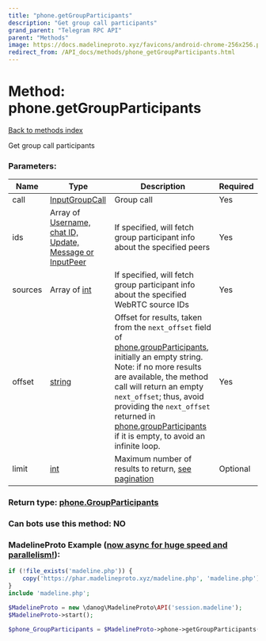 ```yaml
---
title: "phone.getGroupParticipants"
description: "Get group call participants"
grand_parent: "Telegram RPC API"
parent: "Methods"
image: https://docs.madelineproto.xyz/favicons/android-chrome-256x256.png
redirect_from: /API_docs/methods/phone_getGroupParticipants.html
---
```

# Method: phone.getGroupParticipants
[Back to methods index](index.html)



Get group call participants

### Parameters:

| Name     |    Type       | Description | Required |
|----------|---------------|-------------|----------|
|call|[InputGroupCall](/API_docs/types/InputGroupCall.html) | Group call | Yes|
|ids|Array of [Username, chat ID, Update, Message or InputPeer](/API_docs/types/InputPeer.html) | If specified, will fetch group participant info about the specified peers | Yes|
|sources|Array of [int](/API_docs/types/int.html) | If specified, will fetch group participant info about the specified WebRTC source IDs | Yes|
|offset|[string](/API_docs/types/string.html) | Offset for results, taken from the `next_offset` field of [phone.groupParticipants](../constructors/phone.groupParticipants.html), initially an empty string. <br>Note: if no more results are available, the method call will return an empty `next_offset`; thus, avoid providing the `next_offset` returned in [phone.groupParticipants](../constructors/phone.groupParticipants.html) if it is empty, to avoid an infinite loop. | Yes|
|limit|[int](/API_docs/types/int.html) | Maximum number of results to return, [see pagination](https://core.telegram.org/api/offsets) | Optional|


### Return type: [phone.GroupParticipants](/API_docs/types/phone.GroupParticipants.html)

### Can bots use this method: **NO**


### MadelineProto Example ([now async for huge speed and parallelism!](https://docs.madelineproto.xyz/docs/ASYNC.html)):


```php
if (!file_exists('madeline.php')) {
    copy('https://phar.madelineproto.xyz/madeline.php', 'madeline.php');
}
include 'madeline.php';

$MadelineProto = new \danog\MadelineProto\API('session.madeline');
$MadelineProto->start();

$phone_GroupParticipants = $MadelineProto->phone->getGroupParticipants(call: InputGroupCall, ids: [InputPeer, InputPeer], sources: [int, int], offset: 'string', limit: int, );
```

